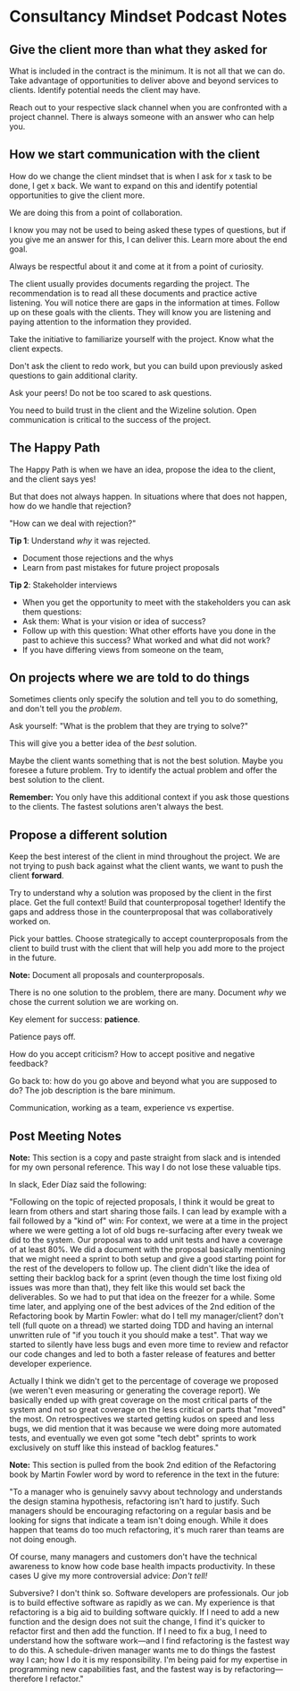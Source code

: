 # Consultancy Mindset Podcast Notes 

## Give the client more than what they asked for 

What is included in the contract is the minimum. It is not all that we can do. Take advantage of opportunities to deliver above and beyond services to clients. Identify potential needs the client may have. 

Reach out to your respective slack channel when you are confronted with a project channel. There is always someone with an answer who can help you. 

## How we start communication with the client 

How do we change the client mindset that is when I ask for x task to be done, I get x back. We want to expand on this and identify potential opportunities to give the client more.   

We are doing this from a point of collaboration.

I know you may not be used to being asked these types of questions, but if you give me an answer for this, I can deliver this. Learn more about the end goal. 

Always be respectful about it and come at it from a point of curiosity. 

The client usually provides documents regarding the project. The recommendation is to read all these documents and practice active listening. You will notice there are gaps in the information at times. Follow up on these goals with the clients. They will know you are listening and paying attention to the information they provided. 

Take the initiative to familiarize yourself with the project. Know what the client expects. 

Don't ask the client to redo work, but you can build upon previously asked questions to gain additional clarity. 

Ask your peers! Do not be too scared to ask questions. 

You need to build trust in the client and the Wizeline solution. Open communication is critical to the success of the project. 

## The Happy Path

The Happy Path is when we have an idea, propose the idea to the client, and the client says yes! 

But that does not always happen. In situations where that does not happen, how do we handle that rejection? 

"How can we deal with rejection?" 

**Tip 1**: Understand *why* it was rejected.
- Document those rejections and the whys 
- Learn from past mistakes for future project proposals 

**Tip 2**: Stakeholder interviews 
- When you get the opportunity to meet with the stakeholders you can ask them questions:
- Ask them: What is your vision or idea of success? 
- Follow up with this question: What other efforts have you done in the past to achieve this success? What worked and what did not work? 
- If you have differing views from someone on the team, 

## On projects where we are told to do things 

Sometimes clients only specify the solution and tell you to do something, and don't tell you the *problem*. 

Ask yourself: "What is the problem that they are trying to solve?" 

This will give you a better idea of the *best* solution. 

Maybe the client wants something that is not the best solution. Maybe you foresee a future problem. Try to identify the actual problem and offer the best solution to the client. 

**Remember:** You only have this additional context if you ask those questions to the clients. The fastest solutions aren't always the best.  

## Propose a different solution 

Keep the best interest of the client in mind throughout the project. We are not trying to push back against what the client wants, we want to push the client **forward**. 

Try to understand why a solution was proposed by the client in the first place. Get the full context! Build that counterproposal together! Identify the gaps and address those in the counterproposal that was collaboratively worked on. 

Pick your battles. Choose strategically to accept counterproposals from the client to build trust with the client that will help you add more to the project in the future. 

**Note:** Document all proposals and counterproposals. 

There is no one solution to the problem, there are many. Document *why* we chose the current solution we are working on. 

Key element for success: **patience**. 

Patience pays off. 

How do you accept criticism? How to accept positive and negative feedback? 

Go back to: how do you go above and beyond what you are supposed to do? The job description is the bare minimum. 

Communication, working as a team, experience vs expertise. 

## Post Meeting Notes 
**Note:** This section is a copy and paste straight from slack and is intended for my own personal reference. This way I do not lose these valuable tips. 

In slack, Eder Díaz said the following:

"Following on the topic of rejected proposals, I think it would be great to learn from others and start sharing those fails.
I can lead by example with a fail followed by a "kind of" win:
For context, we were at a time in the project where we were getting a lot of old bugs re-surfacing after every tweak we did to the system. Our proposal was to add unit tests and have a coverage of at least 80%. We did a document with the proposal basically mentioning that we might need a sprint to both setup and give a good starting point for the rest of the developers to follow up. The client didn't like the idea of setting their backlog back for a sprint (even though the time lost fixing old issues was more than that), they felt like this would set back the deliverables.
So we had to put that idea on the freezer for a while.
Some time later, and applying one of the best advices of the 2nd edition of the Refactoring book by Martin Fowler:
what do I tell my manager/client? don't tell (full quote on a thread)
we started doing TDD and having an internal unwritten rule of "if you touch it you should make a test".
That way we started to silently have less bugs and even more time to review and refactor our code changes and led to both a faster release of features and better developer experience.

Actually I think we didn't get to the percentage of coverage we proposed (we weren't even measuring or generating the coverage report). We basically ended up with great coverage on the most critical parts of the system and not so great coverage on the less critical or parts that "moved" the most.
On retrospectives we started getting kudos on speed and less bugs, we did mention that it was because we were doing more automated tests, and eventually we even got some "tech debt" sprints to work exclusively on stuff like this instead of backlog features."

**Note:** This section is pulled from the book 2nd edition of the Refactoring book by Martin Fowler word by word to reference in the text in the future:

"To a manager who is genuinely savvy about technology and understands the design stamina hypothesis, refactoring isn't hard to justify. Such managers should be encouraging refactoring on a regular basis and be looking for signs that indicate a team isn't doing enough. While it does happen that teams do too much refactoring, it's much rarer than teams are not doing enough.

Of course, many managers and customers don't have the technical awareness to know how code base health impacts productivity. In these cases U give my more controversial advice: *Don't tell!*

Subversive? I don't think so. Software developers are professionals. Our job is to build effective software as rapidly as we can. My experience is that refactoring is a big aid to building software quickly. If I need to add a new function and the design does not suit the change, I find it's quicker to refactor first and then add the function. If I need to fix a bug, I need to understand how the software work—and I find refactoring is the fastest way to do this. A schedule-driven manager wants me to do things the fastest way I can; how I do it is my responsibility. I'm being paid for my expertise in programming new capabilities fast, and the fastest way is by refactoring—therefore I refactor."







